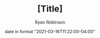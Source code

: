 ---
title: '[Title]'
date: 'date in format "2021-03-16T11:22:00-04:00"'
author: 'Ryan Robinson'
layout: post
permalink: /websites/[permalink]/
image:
  src: /assets/img/logo/Visual-Studio-Code.png
  width: 300
  height: 300
  alt: "Visual Studio Code logo"
categories:
  - Websites
tags:
  - 'Visual Studio Code'
---